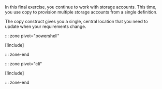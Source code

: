 In this final exercise, you continue to work with storage accounts. This time, you use copy to provision multiple storage accounts from a single definition.

The copy construct gives you a single, central location that you need to update when your requirements change.

::: zone pivot="powershell"

[!include[](./powershell/9-exercise-copy-powershell.md)]

::: zone-end

::: zone pivot="cli"

[!include[](./azcli/9-exercise-copy-azcli.md)]

::: zone-end
